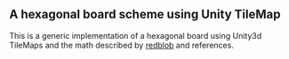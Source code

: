 ## A hexagonal board scheme using Unity TileMap 
 This is a generic implementation of a hexagonal board using Unity3d TileMaps and the math described by [redblob](https://www.redblobgames.com/grids/hexagons/) and references.
 
##
